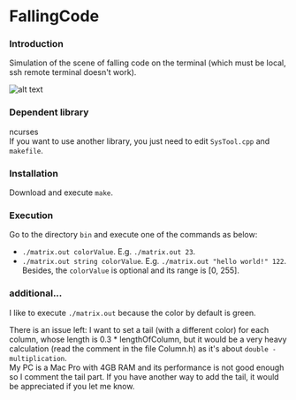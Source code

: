 FallingCode
=======================

### Introduction ###
Simulation of the scene of falling code on the terminal (which must be local, ssh remote terminal doesn't work).<br>


![alt text](http://cdn2-europe1.new2.ladmedia.fr/var/europe1/storage/images/europe1/culture/matrix-lorigine-du-code-vert-revelee-3478307/44949452-1-fre-FR/Matrix-l-origine-du-code-vert-revelee.jpg)

### Dependent library ###
ncurses<br>
If you want to use another library, you just need to edit `SysTool.cpp` and `makefile`.

### Installation ###
Download and execute `make`.

### Execution ###
Go to the directory `bin` and execute one of the commands as below:
* `./matrix.out colorValue`. E.g. `./matrix.out 23`.
* `./matrix.out string colorValue`. E.g. `./matrix.out "hello world!" 122`.
<br>Besides, the `colorValue` is optional and its range is [0, 255].


### additional... ###
I like to execute `./matrix.out` because the color by default is green.<br>

There is an issue left: I want to set a tail (with a different color) for each column, whose length is 0.3 * lengthOfColumn, but it would be a very heavy calculation (read the comment in the file Column.h) as it's about `double - multiplication`.<br>
My PC is a Mac Pro with 4GB RAM and its performance is not good enough so I comment the tail part. If you have another way to add the tail, it would be appreciated if you let me know.
